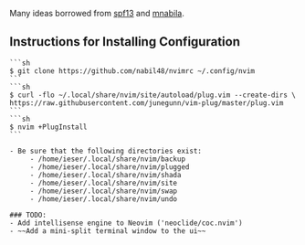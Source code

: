 Many ideas borrowed from [spf13](https://github.com/spf$$13/spf13-vim/) and [mnabila](https://github.com/mnabila/nvimrc/).



## Instructions for Installing Configuration 
``````````
```sh
$ git clone https://github.com/nabil48/nvimrc ~/.config/nvim
```
```sh
$ curl -flo ~/.local/share/nvim/site/autoload/plug.vim --create-dirs \
https://raw.githubusercontent.com/junegunn/vim-plug/master/plug.vim
```
```sh
$ nvim +PlugInstall
```

- Be sure that the following directories exist:
     - /home/ieser/.local/share/nvim/backup
     - /home/ieser/.local/share/nvim/plugged
     - /home/ieser/.local/share/nvim/shada
     - /home/ieser/.local/share/nvim/site
     - /home/ieser/.local/share/nvim/swap
     - /home/ieser/.local/share/nvim/undo

### TODO:
- Add intellisense engine to Neovim ('neoclide/coc.nvim')
- ~~Add a mini-split terminal window to the ui~~
